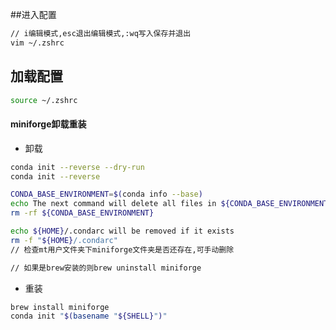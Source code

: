 ##进入配置
```sh
// i编辑模式,esc退出编辑模式,:wq写入保存并退出
vim ~/.zshrc
```
## 加载配置
```sh
source ~/.zshrc
```
#### miniforge卸载重装
- 卸载
```sh
conda init --reverse --dry-run
conda init --reverse

CONDA_BASE_ENVIRONMENT=$(conda info --base)
echo The next command will delete all files in ${CONDA_BASE_ENVIRONMENT}
rm -rf ${CONDA_BASE_ENVIRONMENT}

echo ${HOME}/.condarc will be removed if it exists
rm -f "${HOME}/.condarc"
// 检查mt用户文件夹下miniforge文件夹是否还存在,可手动删除

// 如果是brew安装的则brew uninstall miniforge
```
- 重装
```sh
brew install miniforge
conda init "$(basename "${SHELL}")"
```
